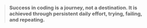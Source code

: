 > ### Success in coding is a journey, not a destination. It is achieved through persistent daily effort, trying, failing, and repeating.
